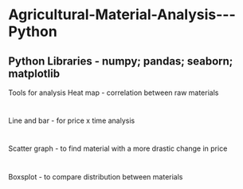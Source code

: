 # Agricultural-Material-Analysis---Python

Python Libraries - numpy; pandas; seaborn; matplotlib
-
Tools for analysis
Heat map - correlation between raw materials
#
Line and bar - for price x time analysis
#
Scatter graph - to find material with a more drastic change in price
#
Boxsplot - to compare distribution between materials
